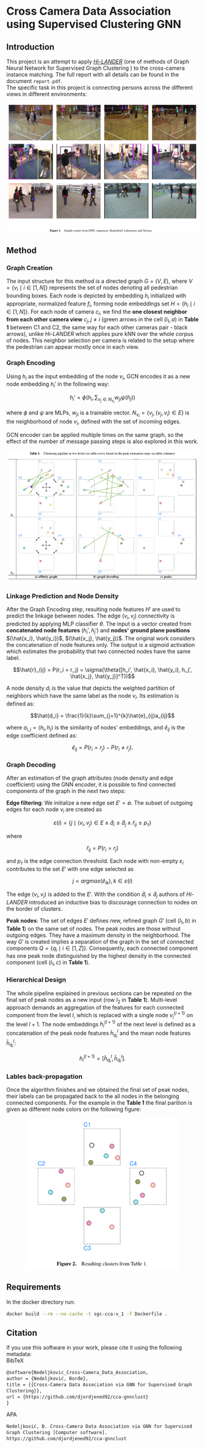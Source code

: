 # Cross Camera Data Association using Supervised Clustering GNN
## Introduction
This project is an attempt to apply *[Hi-LANDER](https://arxiv.org/abs/2107.01319)* (one of methods of Graph Neural Network for Supervised Graph Clustering ) to the cross-camera instance matching. The full report with all details can be found in the document `report.pdf`. <br>
The specific task in this project is connecting persons across the different views in different environments:
<p align="center">
<img src="assets/persons_envs_epfl.png">
</p>

## Method
### Graph Creation
The input structure for this method is a directed graph $G = (V,E)$, where
$V = \{v_i \mid i \in [1, N]\}$ represents the set of nodes denoting all pedestrian
bounding boxes. Each node is depicted by embedding $h_i$ initialized with
appropriate, normalized feature $f_i$, forming node embeddings set $H = \{h_i \mid i \in [1, N]\}$.
For each node of camera $c_i$, we find the **one closest neighbor from each other camera
view** $c_j, j \neq i$ (green arrows in the cell $(l_1, a)$ in **Table 1** between C1 and C2, the same way for each other cameras pair - black arrows), unlike *Hi-LANDER*
which applies pure kNN over the whole corpus of nodes. This neighbor selection per camera is related to the setup where the pedestrian can appear mostly once in each view.

### Graph Encoding
Using $h_i$ as the input embedding of the node $v_i$, GCN
encodes it as a new node embedding $h_i'$ in the following way:

$$h_i' = \phi(h_i, \sum_{v_j \in N_{v_i}} w_{ji}\psi(h_j))$$

where $\phi$ and $\psi$ are MLPs, $w_{ji}$ is a trainable vector. $N_{v_i} = \{v_j, (v_j, v_i) \in E\}$
is the neighborhood of node $v_i$, defined with the set of incoming edges.

GCN encoder can be applied multiple times on the same graph, so the effect of the number of message passing steps is also explored in this work.

<p align="center">
<img src="assets/graph_clust_algo.png">
</p>

### Linkage Prediction and Node Density
After the Graph Encoding step, resulting node features $H'$ are used to predict the linkage between nodes. The edge $(v_i, v_j)$ connectivity is predicted by applying MLP classifier $\theta$. The input is a vector created from **concatenated node features** ($h_i', h_j'$) and **nodes' ground plane positions**
$(\hat{x_i}, \hat{y_i})$, $(\hat{x_j}, \hat{y_j})$.
The original work considers the concatenation of node features only.
The output is a sigmoid activation which estimates the probability that two connected nodes have the same label.
```math
\hat{r}_{ij} = P(r_i = r_j) = \sigma(\theta([h_i', \hat{x_i}, \hat{y_i}, h_j', \hat{x_j}, \hat{y_j}]^T))
```

A node density $d_i$ is the value that depicts the weighted partition of neighbors which have the
same label as the node $v_i$. Its estimation is defined as:

```math
\hat{d_i} = \frac{1}{k}\sum_{j=1}^{k}\hat{e}_{ij}a_{ij}
```

where $a_{i,j} = \langle h_i, h_j \rangle$ is the similarity of nodes' embeddings, and
$\hat{e}_{ij}$ is the edge coefficient defined as:

```math
\hat{e}_{ij} = P(r_i = r_j) - P(r_i \neq r_j).
```

### Graph Decoding
After an estimation of the graph attributes (node density and edge coefficient) using the GNN encoder,
it is possible to find connected components of the graph in the next two steps:

**Edge filtering**: We initialize a new edge set $E' = \emptyset$. The subset of
outgoing edges for each node $v_i$ are created as

```math
\varepsilon(i) = \{j \mid (v_i, v_j) \in E \wedge \hat{d}_i \leq \hat{d}_j \wedge \hat{r}_{ij} \geq p_{\tau}\}
```

where

```math
\hat{r}_{ij}=P(r_i=r_j)
```

and $p_{\tau}$ is the edge connection threshold. Each node
with non-empty $\varepsilon_i$ contributes to the set $E'$ with one edge selected as

```math
j=argmax(\hat{e}_{ik}), k \in \varepsilon(i)
```

The edge $(v_i, v_j)$ is added to the $E'$. With the condition $\hat{d}_i \leq \hat{d}_j$
authors of *Hi-LANDER* introduced an inductive bias to discourage connection to nodes on the border of
clusters.

**Peak nodes**: The set of edges $E'$ defines new, refined graph $G'$
(cell $(l_1, b)$ in **Table 1**) on the same set of nodes. The peak nodes are those without outgoing edges.
They have a maximum density in the neighborhood. The way $G'$ is created implies
a separation of the graph in the set of connected components $Q = \{q_i \mid i \in [1, Z]\}$.
Consequently, each connected component has one peak node distinguished by the highest
density in the connected component (cell $(l_1, c)$ in **Table 1**).

### Hierarchical Design
The whole pipeline explained in previous sections can be repeated
on the final set of peak nodes as a new input (row $l_2$ in **Table 1**).
Multi-level approach demands an aggregation of the features for each connected component from the level $l$, which is replaced with a single node $v^{(l + 1)}_i$ on the level $l + 1$. The node embeddings $h^{(l + 1)}_i$ of the next level is defined as a concatenation of the peak node features $\tilde{h}^{l}_{q_{i}}$ and the mean node features $\bar{h}^{l}_{q_{i}}$:

```math
h^{(l + 1)}_i = [\tilde{h}^{l}_{q_{i}}, \bar{h}^{l}_{q_{i}}].
```

### Lables back-propagation
Once the algorithm finishes and we obtained the final set of peak nodes, their labels can be propagated back to the all nodes in the belonging connected components. For the example in the **Table 1** the final parition is given as different node colors on the following figure:

<p align="center">
<img width=400 src="assets/resulting_clusters.png">
</p>

## Requirements
In the docker directory run:
```bash
docker build --rm --no-cache -t sgc-cca:v_1 -f Dockerfile .
```

## Citation
If you use this software in your work, please cite it using the following metadata:<br>
BibTeX
```
@software{Nedeljkovic_Cross-Camera_Data_Association,
author = {Nedeljković, Đorđe},
title = {{Cross-Camera Data Association via GNN for Supervised Graph Clustering}},
url = {https://github.com/djordjened92/cca-gnnclust}
}
```

APA
```
Nedeljković, Đ. Cross-Camera Data Association via GNN for Supervised Graph Clustering [Computer software]. https://github.com/djordjened92/cca-gnnclust
```